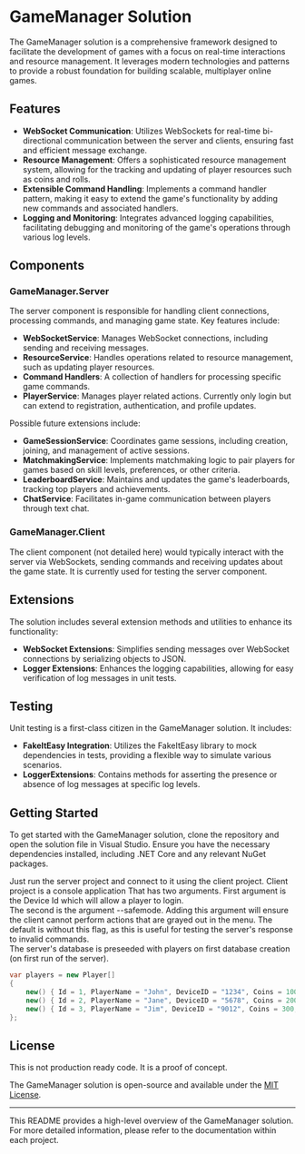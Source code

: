 # GameManager Solution

The GameManager solution is a comprehensive framework designed to facilitate the development of games with a focus on real-time interactions and resource management. It leverages modern technologies and patterns to provide a robust foundation for building scalable, multiplayer online games.

## Features

- **WebSocket Communication**: Utilizes WebSockets for real-time bi-directional communication between the server and clients, ensuring fast and efficient message exchange.
- **Resource Management**: Offers a sophisticated resource management system, allowing for the tracking and updating of player resources such as coins and rolls.
- **Extensible Command Handling**: Implements a command handler pattern, making it easy to extend the game's functionality by adding new commands and associated handlers.
- **Logging and Monitoring**: Integrates advanced logging capabilities, facilitating debugging and monitoring of the game's operations through various log levels.

## Components

### GameManager.Server

The server component is responsible for handling client connections, processing commands, and managing game state. Key features include:

- **WebSocketService**: Manages WebSocket connections, including sending and receiving messages.
- **ResourceService**: Handles operations related to resource management, such as updating player resources.
- **Command Handlers**: A collection of handlers for processing specific game commands.
- **PlayerService**: Manages player related actions. Currently only login but can extend to registration, authentication, and profile updates.

Possible future extensions include:
- **GameSessionService**: Coordinates game sessions, including creation, joining, and management of active sessions.
- **MatchmakingService**: Implements matchmaking logic to pair players for games based on skill levels, preferences, or other criteria.
- **LeaderboardService**: Maintains and updates the game's leaderboards, tracking top players and achievements.
- **ChatService**: Facilitates in-game communication between players through text chat.


### GameManager.Client

The client component (not detailed here) would typically interact with the server via WebSockets, sending commands and receiving updates about the game state.
It is currently used for testing the server component.

## Extensions

The solution includes several extension methods and utilities to enhance its functionality:

- **WebSocket Extensions**: Simplifies sending messages over WebSocket connections by serializing objects to JSON.
- **Logger Extensions**: Enhances the logging capabilities, allowing for easy verification of log messages in unit tests.

## Testing

Unit testing is a first-class citizen in the GameManager solution. It includes:

- **FakeItEasy Integration**: Utilizes the FakeItEasy library to mock dependencies in tests, providing a flexible way to simulate various scenarios.
- **LoggerExtensions**: Contains methods for asserting the presence or absence of log messages at specific log levels.

## Getting Started

To get started with the GameManager solution, clone the repository and open the solution file in Visual Studio. Ensure you have the necessary dependencies installed, including .NET Core and any relevant NuGet packages.

Just run the server project and connect to it using the client project.
Client project is a console application That has two arguments. First argument is the Device Id which will allow a player to login.  
The second is the argument --safemode. Adding this argument will ensure the client cannot perform actions that are grayed out in the menu.
The default is without this flag, as this is useful for testing the server's response to invalid commands.  
The server's database is preseeded with players on first database creation (on first run of the server).



```csharp
var players = new Player[]
{
	new() { Id = 1, PlayerName = "John", DeviceID = "1234", Coins = 100, Rolls = 50},
	new() { Id = 2, PlayerName = "Jane", DeviceID = "5678", Coins = 200, Rolls = 100},
	new() { Id = 3, PlayerName = "Jim", DeviceID = "9012", Coins = 300, Rolls = 150},
};
```


## License

This is not production ready code. It is a proof of concept.

The GameManager solution is open-source and available under the [MIT License](LICENSE).

---

This README provides a high-level overview of the GameManager solution. For more detailed information, please refer to the documentation within each project.
